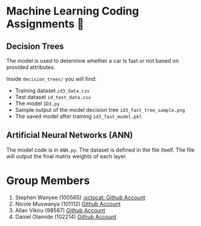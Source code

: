 # Machine Learning Coding Assignments :rocket:

## Decision Trees
The model is used to determine whether a car is fast or not based on provided attributes.

Inside ```decision_trees/``` you will find:
 - Training dataset ```id3_data.csv```
 - Test dataset ```id_test_data.csv```
 - The model ```ID3.py```
 - Sample output of the model decision tree ```id3_fast_tree_sample.png```
 - The saved model after training ```id3_fast_model.pkl```

 ## Artificial Neural Networks (ANN)
 The model code is in ```ANN.py```. The dataset is defined in the file itself. The file will output the final matrix weights of each layer.



# Group Members
1. Stephen Wanyee (100565) [ :octocat: Github Account](https://github.com/steekam)
2. Nicole Muswanya (101112) [Github Account](https://github.com/naym0)
3. Allan Vikiru (98587) [Github Account](https://github.com/AllanVikiru)
4. Daniel Olamide (102214) [Github Account](https://github.com/danielolamide)